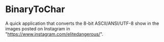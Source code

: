 # BinaryToChar

A quick application that converts the 8-bit ASCII/ANSI/UTF-8 show in the images posted on Instagram in "https://www.instagram.com/elitedangerous/".
